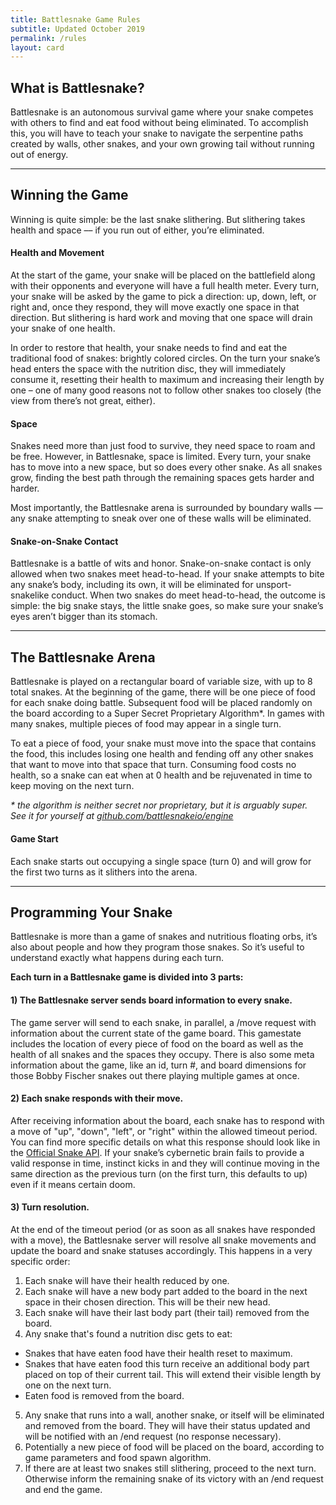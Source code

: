 ```yaml
---
title: Battlesnake Game Rules
subtitle: Updated October 2019
permalink: /rules
layout: card
---
```


## What is Battlesnake?

Battlesnake is an autonomous survival game where your snake competes with others to find and eat food without being eliminated. To accomplish this, you will have to teach your snake to navigate the serpentine paths created by walls, other snakes, and your own growing tail without running out of energy.

---

## Winning the Game

Winning is quite simple: be the last snake slithering. But slithering takes health and space –– if you run out of either, you’re eliminated.

#### Health and Movement

At the start of the game, your snake will be placed on the battlefield along with their opponents and everyone will have a full health meter. Every turn, your snake will be asked by the game to pick a direction: up, down, left, or right and, once they respond, they will move exactly one space in that direction. But slithering is hard work and moving that one space will drain your snake of one health.

In order to restore that health, your snake needs to find and eat the traditional food of snakes: brightly colored circles. On the turn your snake’s head enters the space with the nutrition disc, they will immediately consume it, resetting their health to maximum and increasing their length by one – one of many good reasons not to follow other snakes too closely (the view from there’s not great, either).

#### Space

Snakes need more than just food to survive, they need space to roam and be free. However, in Battlesnake, space is limited. Every turn, your snake has to move into a new space, but so does every other snake. As all snakes grow, finding the best path through the remaining spaces gets harder and harder.

Most importantly, the Battlesnake arena is surrounded by boundary walls –– any snake attempting to sneak over one of these walls will be eliminated.

#### Snake-on-Snake Contact

Battlesnake is a battle of wits and honor. Snake-on-snake contact is only allowed when two snakes meet head-to-head. If your snake attempts to bite any snake’s body, including its own, it will be eliminated for unsport-snakelike conduct. When two snakes do meet head-to-head, the outcome is simple: the big snake stays, the little snake goes, so make sure your snake’s eyes aren’t bigger than its stomach.

---

## The Battlesnake Arena

Battlesnake is played on a rectangular board of variable size, with up to 8 total snakes. At the beginning of the game, there will be one piece of food for each snake doing battle. Subsequent food will be placed randomly on the board according to a Super Secret Proprietary Algorithm*. In games with many snakes, multiple pieces of food may appear in a single turn.

To eat a piece of food, your snake must move into the space that contains the food, this includes losing one health and fending off any other snakes that want to move into that space that turn. Consuming food costs no health, so a snake can eat when at 0 health and be rejuvenated in time to keep moving on the next turn.

_* the algorithm is neither secret nor proprietary, but it is arguably super. See it for yourself at [github.com/battlesnakeio/engine](https://github.com/battlesnakeio/engine)_

#### Game Start

Each snake starts out occupying a single space (turn 0) and will grow for the first two turns as it slithers into the arena.

---

## Programming Your Snake

Battlesnake is more than a game of snakes and nutritious floating orbs, it’s also about people and how they program those snakes. So it’s useful to understand exactly what happens during each turn.

__Each turn in a Battlesnake game is divided into 3 parts:__

#### 1) The Battlesnake server sends board information to every snake.

The game server will send to each snake, in parallel, a /move request with information about the current state of the game board. This gamestate includes the location of every piece of food on the board as well as the health of all snakes and the spaces they occupy. There is also some meta information about the game, like an id, turn #, and board dimensions for those Bobby Fischer snakes out there playing multiple games at once.

#### 2) Each snake responds with their move.

After receiving information about the board, each snake has to respond with a move of "up", "down", "left", or "right" within the allowed timeout period. You can find more specific details on what this response should look like in the [Official Snake API](https://docs.battlesnake.com/snake-api). If your snake’s cybernetic brain fails to provide a valid response in time, instinct kicks in and they will continue moving in the same direction as the previous turn (on the first turn, this defaults to up) even if it means certain doom.

#### 3) Turn resolution.

At the end of the timeout period (or as soon as all snakes have responded with a move), the Battlesnake server will resolve all snake movements and update the board and snake statuses accordingly. This happens in a very specific order:

1. Each snake will have their health reduced by one.
2. Each snake will have a new body part added to the board in the next space in their chosen direction. This will be their new head.
3. Each snake will have their last body part (their tail) removed from the board.
4. Any snake that's found a nutrition disc gets to eat:
  * Snakes that have eaten food have their health reset to maximum.
  * Snakes that have eaten food this turn receive an additional body part placed on top of their current tail. This will extend their visible length by one on the next turn.
  * Eaten food is removed from the board.
5. Any snake that runs into a wall, another snake, or itself will be eliminated and removed from the board. They will have their status updated and will be notified with an /end request (no response necessary).
6. Potentially a new piece of food will be placed on the board, according to game parameters and food spawn algorithm.
7. If there are at least two snakes still slithering, proceed to the next turn. Otherwise inform the remaining snake of its victory with an /end request and end the game.
